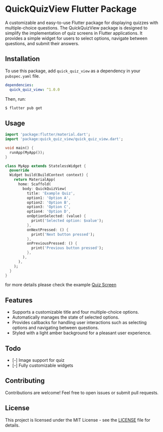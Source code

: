 # QuickQuizView Flutter Package

A customizable and easy-to-use Flutter package for displaying quizzes with multiple-choice questions. The QuickQuizView package is designed to simplify the implementation of quiz screens in Flutter applications. It provides a simple widget for users to select options, navigate between questions, and submit their answers.

## Installation

To use this package, add `quick_quiz_view` as a dependency in your `pubspec.yaml` file.

```yaml
dependencies:
  quick_quiz_view: ^1.0.0
 ```
Then, run:
```bash
$ flutter pub get
```

## Usage

```dart
import 'package:flutter/material.dart';
import 'package:quick_quiz_view/quick_quiz_view.dart';

void main() {
  runApp(MyApp());
}

class MyApp extends StatelessWidget {
  @override
  Widget build(BuildContext context) {
    return MaterialApp(
      home: Scaffold(
        body: QuickQuizView(
          title: 'Example Quiz',
          option1: 'Option A',
          option2: 'Option B',
          option3: 'Option C',
          option4: 'Option D',
          onOptionSelected: (value) {
            print('Selected option: $value');
          },
          onNextPressed: () {
            print('Next button pressed');
          },
          onPreviousPressed: () {
            print('Previous button pressed');
          },
        ),
      ),
    );
  }
}
```

for more details please check the example [Quiz Screen](https://github.com/ashraful-chowdhury/quick_quiz_view/blob/main/example/lib/quiz_screen.dart)

## Features

- Supports a customizable title and four multiple-choice options.
- Automatically manages the state of selected options.
- Provides callbacks for handling user interactions such as selecting options and navigating between questions.
- Styled with a light amber background for a pleasant user experience.

## Todo
- [-] Image support for quiz
- [-] Fully customizable widgets

## Contributing
Contributions are welcome! Feel free to open issues or submit pull requests.

## License
This project is licensed under the MIT License - see the [LICENSE](https://github.com/ashraful-chowdhury/quick_quiz_view/blob/main/LICENSE) file for details.
